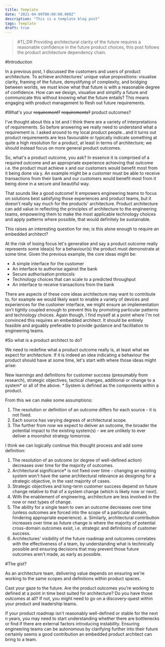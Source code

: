 ```yaml
---
title: Template
date: "2021-04-09T00:00:00.000Z"
description: "This is a template blog post"
tags: Template
draft: true
---
```


>#TL;DR
>Providing architectural clarity of the future requires a reasonable confidence in the future product choices, this post follows the product architecture dependency chain.

#Introduction

In a previous post, I discussed the customers and users of product architecture. To achieve architectures' unique value propositions: visualise clarity, framing of the future, demystifying of complexity, and bridging between worlds, we must know what that future is with a reasonable degree of confidence. How can we design, visualise and simplify a future and communicate this without knowing what the future entails? This means engaging with product management to flesh out future requirements.

#What's your ~~requirement?~~ ~~requirements?~~ product outcomes?

I've thought about this a lot and I think there are a variety of interpretations of requirements. So before answering we really need to understand what a requirement is. I asked around to my local product people...and it turns out product requirements are less favourable or typically indicate something at quite a high resolution for a product, at least in terms of architecture; we should instead focus on more general product outcomes.

So, what's a product outcome, you ask? In essence it is comprised of a required outcome and an appropriate experience achieving that outcome i.e. the product must achieve x and our customers would benefit most from it being done via y. An example might be a customer must be able to receive transactions from their bank and our customers would benefit most from it being done in a secure and beautiful way.

That sounds like a good outcome! It empowers engineering teams to focus on solutions best satisfying those experiences and product teams, but it doesn't really say much for the products' architecture. Product architecture can add value in reflecting the principles of architecture to the engineering teams, empowering them to make the most applicable technology choices and apply patterns where possible, that would definitely be sustainable.

This raises an interesting question for me; is this alone enough to require an embedded architect?

At the risk of losing focus let's generalise and say a product outcome really represents some idea(s) for a behaviour(s) the product must demonstrate at some time. Given the previous example, the core ideas might be:

- A simple interface for the customer
- An interface to authorise against the bank
- Secure authorisation protocols
- Technology choices that can scale to a predicted throughput
- An interface to receive transactions from the bank

There are aspects of these core ideas architecture may want to contribute to, for example we would likely want to enable a variety of devices and experiences for the customer interface, we might ensure an implementation isn't tightly coupled enough to prevent this by promoting particular patterns and technology choices. Again though, I find myself at a point where I'm not convinced this requires an embedded architect. It should be entirely feasible and arguably preferable to provide guidance and facilitation to engineering teams.

#So what is a product architect to do?

We need to redefine what a product outcome really is, at least what we expect for architecture. If it is indeed an idea indicating a behaviour the product should have at some time, let's start with where those ideas might arise:

New learnings and definitions for customer success (presumably from research),
strategic objectives,
tactical changes,
additional or change to a system* or
all of the above.
* System is defined as the components within a product.

From this we can make some assumptions:

1. The resolution or definition of an outcome differs for each source - it is not fixed.
2. Each source has varying degrees of architectural scope.
3. The further from now we expect to deliver an outcome, the broader the potential impact to the existing system(s) - we are unlikely to ever deliver a moonshot strategy tomorrow.

I think we can logically continue this thought process and add some definition:

1. The resolution of an outcome (or degree of well-defined action) decreases over time for the majority of outcomes.
2. Architectural significance* is not fixed over time - changing an existing system won't have the same architectural relevance as designing for a strategic objective, in the vast majority of cases.
3. Strategic objectives and long-term customer success depend on future change relative to that of a system change (which is likely now or next).
4. With the enablement of engineering, architecture are less involved in the now or next types of change.
5. The ability for a single team to own an outcome decreases over time (unless outcomes are forced into the scope of a particular domain, hindering appropriate experience).
  a. Similarly, architectural contribution increases over time as future change is where the majority of potential cross-domain outcomes exist, i.e. strategic and definitions of customer success.
6. Architectures' visibility of the future roadmap and outcomes correlates with the effectiveness of a team, by understanding what is technically possible and ensuring decisions that may prevent those future outcomes aren't made, as early as possible.

#The gist?

As an architecture team, delivering value depends on ensuring we're working to the same scopes and definitions within product spaces.

Cast your gaze to the future. Are the product outcomes you're working to defined at a point in time best suited for architecture? Do you have those outcomes at all? If not, you might need to go on a discovery-quest within your product and leadership teams.

If your product roadmap isn't reasonably well-defined or stable for the next n years, you may need to start understanding whether there are bottlenecks or find if there are external factors introducing instability. Ensuring engineering teams can be autonomous by clarifying further into their future certainly seems a good contribution an embedded product architect can bring to a team.
